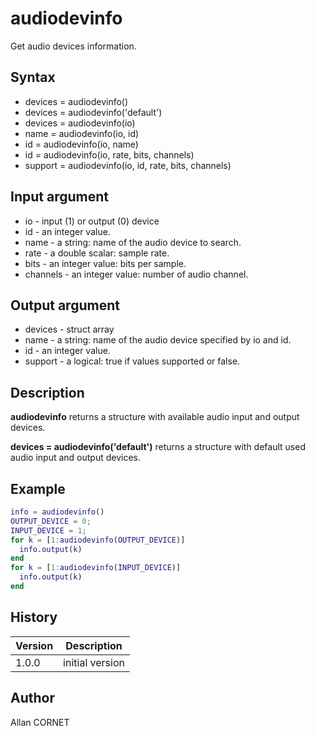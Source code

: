 

# audiodevinfo

Get audio devices information.

## Syntax

- devices = audiodevinfo()
- devices = audiodevinfo('default')
- devices = audiodevinfo(io)
- name = audiodevinfo(io, id)
- id = audiodevinfo(io, name)
- id = audiodevinfo(io, rate, bits, channels)
- support = audiodevinfo(io, id, rate, bits, channels)

## Input argument

 - io - input (1) or output (0) device
 - id - an integer value.
 - name - a string: name of the audio device to search.
 - rate - a double scalar: sample rate.
 - bits - an integer value: bits per sample.
 - channels - an integer value: number of audio channel.

## Output argument

 - devices - struct array
 - name - a string: name of the audio device specified by io and id.
 - id - an integer value.
 - support - a logical: true if values supported or false.

## Description


  <p><b>audiodevinfo</b> returns a structure with available audio input and output devices.</p>
  <p><b>devices = audiodevinfo('default')</b> returns a structure with default used audio input and output devices.</p>


## Example

```matlab
info = audiodevinfo()
OUTPUT_DEVICE = 0;
INPUT_DEVICE = 1;
for k = [1:audiodevinfo(OUTPUT_DEVICE)]
  info.output(k)
end
for k = [1:audiodevinfo(INPUT_DEVICE)]
  info.output(k)
end
```

## History

|Version|Description|
|------|------|
|1.0.0|initial version|


## Author

Allan CORNET



